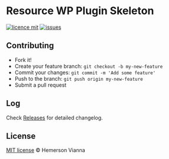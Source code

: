 # Resource WP Plugin Skeleton

[![licence mit](https://img.shields.io/badge/license-MIT-blue.svg?style=flat-square)](http://hemersonvianna.mit-license.org/)
[![issues](https://img.shields.io/github/issues/descco-tools/resource-wp-plugin-skeleton.svg?style=flat-square)](https://github.com/descco-tools/resource-wp-plugin-skeleton/issues)

## Contributing

- Fork it!
- Create your feature branch: `git checkout -b my-new-feature`
- Commit your changes: `git commit -m 'Add some feature'`
- Push to the branch: `git push origin my-new-feature`
- Submit a pull request

## Log

Check [Releases](https://github.com/descco-tools/resource-wp-plugin-skeleton/releases) for detailed changelog.

## License

[MIT license](http://hemersonvianna.mit-license.org/) © Hemerson Vianna